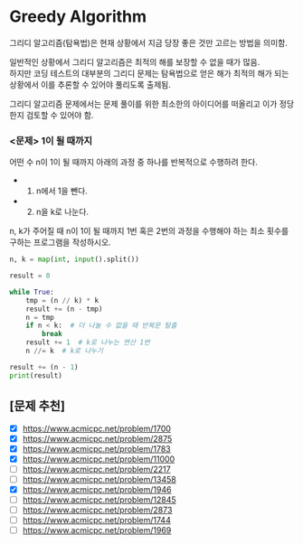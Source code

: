 # Greedy Algorithm

그리디 알고리즘(탐욕법)은 현재 상황에서 지금 당장 좋은 것만 고르는 방법을 의미함.

일반적인 상황에서 그리디 알고리즘은 최적의 해를 보장할 수 없을 때가 많음.  
하지만 코딩 테스트의 대부분의 그리디 문제는 탐욕법으로 얻은 해가 최적의 해가 되는 상황에서 이를 추론할 수 있어야 풀리도록 출제됨.

그리디 알고리즘 문제에서는 문제 풀이를 위한 최소한의 아이디어를 떠올리고 이가 정당한지 검토할 수 있어야 함.

### <문제> 1이 될 때까지

어떤 수 n이 1이 될 때까지 아래의 과정 중 하나를 반복적으로 수행하려 한다.

- 1. n에서 1을 뺀다.
- 2. n을 k로 나눈다.

n, k가 주어질 때 n이 1이 될 때까지 1번 혹은 2번의 과정을 수행해야 하는 최소 횟수를 구하는 프로그램을 작성하시오.

```python
n, k = map(int, input().split())

result = 0

while True:
    tmp = (n // k) * k
    result += (n - tmp)
    n = tmp
    if n < k:  # 더 나눌 수 없을 때 반복문 탈출
        break
    result += 1  # k로 나누는 연산 1번
    n //= k  # k로 나누기

result += (n - 1)
print(result)
```

## [문제 추천]

- [x] https://www.acmicpc.net/problem/1700
- [x] https://www.acmicpc.net/problem/2875
- [x] https://www.acmicpc.net/problem/1783
- [x] https://www.acmicpc.net/problem/11000
- [ ] https://www.acmicpc.net/problem/2217
- [ ] https://www.acmicpc.net/problem/13458
- [x] https://www.acmicpc.net/problem/1946
- [ ] https://www.acmicpc.net/problem/12845
- [ ] https://www.acmicpc.net/problem/2873
- [ ] https://www.acmicpc.net/problem/1744
- [ ] https://www.acmicpc.net/problem/1969
